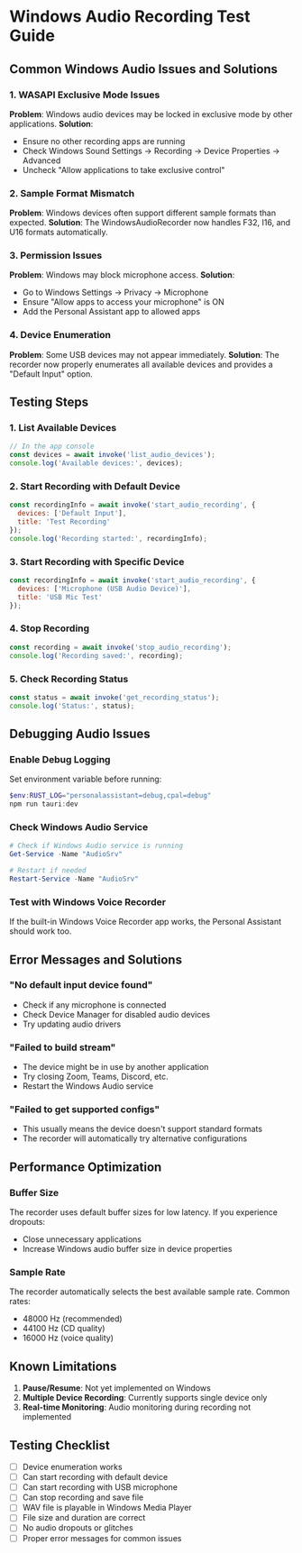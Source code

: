 # Windows Audio Recording Test Guide

## Common Windows Audio Issues and Solutions

### 1. WASAPI Exclusive Mode Issues
**Problem**: Windows audio devices may be locked in exclusive mode by other applications.
**Solution**: 
- Ensure no other recording apps are running
- Check Windows Sound Settings → Recording → Device Properties → Advanced
- Uncheck "Allow applications to take exclusive control"

### 2. Sample Format Mismatch
**Problem**: Windows devices often support different sample formats than expected.
**Solution**: The WindowsAudioRecorder now handles F32, I16, and U16 formats automatically.

### 3. Permission Issues
**Problem**: Windows may block microphone access.
**Solution**:
- Go to Windows Settings → Privacy → Microphone
- Ensure "Allow apps to access your microphone" is ON
- Add the Personal Assistant app to allowed apps

### 4. Device Enumeration
**Problem**: Some USB devices may not appear immediately.
**Solution**: The recorder now properly enumerates all available devices and provides a "Default Input" option.

## Testing Steps

### 1. List Available Devices
```javascript
// In the app console
const devices = await invoke('list_audio_devices');
console.log('Available devices:', devices);
```

### 2. Start Recording with Default Device
```javascript
const recordingInfo = await invoke('start_audio_recording', {
  devices: ['Default Input'],
  title: 'Test Recording'
});
console.log('Recording started:', recordingInfo);
```

### 3. Start Recording with Specific Device
```javascript
const recordingInfo = await invoke('start_audio_recording', {
  devices: ['Microphone (USB Audio Device)'],
  title: 'USB Mic Test'
});
```

### 4. Stop Recording
```javascript
const recording = await invoke('stop_audio_recording');
console.log('Recording saved:', recording);
```

### 5. Check Recording Status
```javascript
const status = await invoke('get_recording_status');
console.log('Status:', status);
```

## Debugging Audio Issues

### Enable Debug Logging
Set environment variable before running:
```powershell
$env:RUST_LOG="personalassistant=debug,cpal=debug"
npm run tauri:dev
```

### Check Windows Audio Service
```powershell
# Check if Windows Audio service is running
Get-Service -Name "AudioSrv"

# Restart if needed
Restart-Service -Name "AudioSrv"
```

### Test with Windows Voice Recorder
If the built-in Windows Voice Recorder app works, the Personal Assistant should work too.

## Error Messages and Solutions

### "No default input device found"
- Check if any microphone is connected
- Check Device Manager for disabled audio devices
- Try updating audio drivers

### "Failed to build stream"
- The device might be in use by another application
- Try closing Zoom, Teams, Discord, etc.
- Restart the Windows Audio service

### "Failed to get supported configs"
- This usually means the device doesn't support standard formats
- The recorder will automatically try alternative configurations

## Performance Optimization

### Buffer Size
The recorder uses default buffer sizes for low latency. If you experience dropouts:
- Close unnecessary applications
- Increase Windows audio buffer size in device properties

### Sample Rate
The recorder automatically selects the best available sample rate. Common rates:
- 48000 Hz (recommended)
- 44100 Hz (CD quality)
- 16000 Hz (voice quality)

## Known Limitations

1. **Pause/Resume**: Not yet implemented on Windows
2. **Multiple Device Recording**: Currently supports single device only
3. **Real-time Monitoring**: Audio monitoring during recording not implemented

## Testing Checklist

- [ ] Device enumeration works
- [ ] Can start recording with default device
- [ ] Can start recording with USB microphone
- [ ] Can stop recording and save file
- [ ] WAV file is playable in Windows Media Player
- [ ] File size and duration are correct
- [ ] No audio dropouts or glitches
- [ ] Proper error messages for common issues